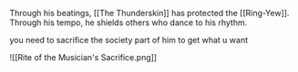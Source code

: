 Through his beatings, [[The Thunderskin]] has protected the [[Ring-Yew]]. Through his tempo, he shields others who dance to his rhythm.

you need to sacrifice the society part of him to get what u want

![[Rite of the Musician's Sacrifice.png]]